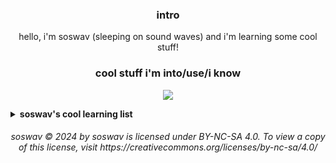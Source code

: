<h3 align="center">intro</h3>
<p align="center" >hello, i'm soswav (sleeping on sound waves) and i'm learning some cool stuff!</p>

<h3 align="center">cool stuff i'm into/use/i know</h3>

<p align="center">
  <a href="https://skillicons.dev">
    <img src="https://skillicons.dev/icons?i=nim,css,bash,discord,linux,mastodon,md,vscodium,php,bots,git,github,vim,neovim" />
  </a>
</p>

<details>
	<summary><b>soswav's cool learning list</b></summary>
<p>
here's the stuff i'm currently trying to learn (like, really hard):

* php, [-]
* html, [-]
* blazor (c# gets added to the mix as well), [?]
* css, [O]

the second priority would be:

* nim (i love nim sm), [O]
* dutch (i also love dutch), [-] <!-- * gleam, [?] -->
* bash, [O]
* c, [?]

and, the third priority is:

* lua, [?]
* go, [?]
* c++, [?]
* rust, [?]
* go, [?] <!-- * haskell, [?] -->
* java, [?]
* perl [?]

```txt
[?] - nothing yet
[O] - i'm good at it, i believe
[-] - a bit
```

</p>

</details>

<h6 align="center" >soswav © 2024 by soswav is licensed under BY-NC-SA 4.0. To view a copy of this license, visit https://creativecommons.org/licenses/by-nc-sa/4.0/</h6>
